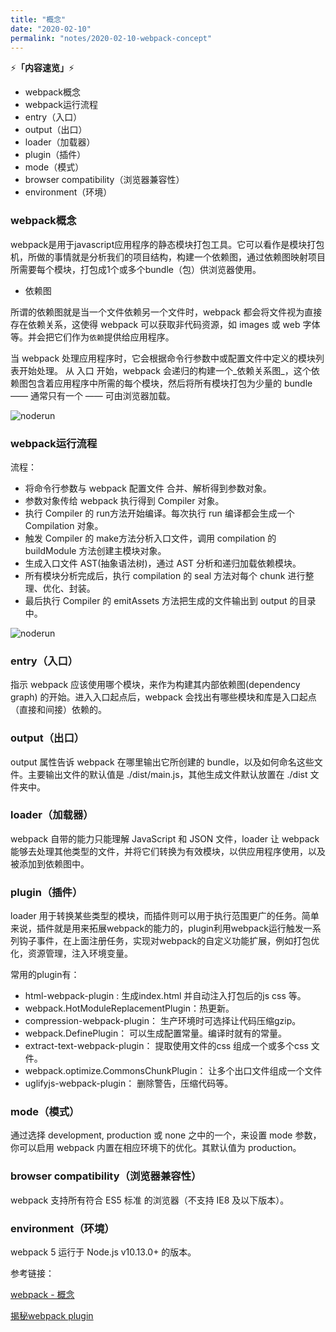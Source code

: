 ```yaml
---
title: "概念"
date: "2020-02-10"
permalink: "notes/2020-02-10-webpack-concept"
---
```


⚡<strong>「内容速览」</strong>⚡

- webpack概念
- webpack运行流程
- entry（入口）
- output（出口）
- loader（加载器）
- plugin（插件）
- mode（模式）
- browser compatibility（浏览器兼容性）
- environment（环境）

### webpack概念
webpack是用于javascript应用程序的静态模块打包工具。它可以看作是模块打包机，所做的事情就是分析我们的项目结构，构建一个依赖图，通过依赖图映射项目所需要每个模块，打包成1个或多个bundle（包）供浏览器使用。

- 依赖图

所谓的依赖图就是当一个文件依赖另一个文件时，webpack 都会将文件视为直接存在依赖关系，这使得 webpack 可以获取非代码资源，如 images 或 web 字体等。并会把它们作为`依赖`提供给应用程序。

当 webpack 处理应用程序时，它会根据命令行参数中或配置文件中定义的模块列表开始处理。 从 入口 开始，webpack 会递归的构建一个_依赖关系图_，这个依赖图包含着应用程序中所需的每个模块，然后将所有模块打包为少量的 bundle —— 通常只有一个 —— 可由浏览器加载。

![noderun](~@images/webpack/webpack.png)

### webpack运行流程

流程：

- 将命令行参数与 webpack 配置文件 合并、解析得到参数对象。
- 参数对象传给 webpack 执行得到 Compiler 对象。
- 执行 Compiler 的 run方法开始编译。每次执行 run 编译都会生成一个 Compilation 对象。
- 触发 Compiler 的 make方法分析入口文件，调用 compilation 的 buildModule 方法创建主模块对象。
- 生成入口文件 AST(抽象语法树)，通过 AST 分析和递归加载依赖模块。
- 所有模块分析完成后，执行 compilation 的 seal 方法对每个 chunk 进行整理、优化、封装。
- 最后执行 Compiler 的 emitAssets 方法把生成的文件输出到 output 的目录中。

![noderun](~@images/webpack/webpack-run.png)


### entry（入口）
指示 webpack 应该使用哪个模块，来作为构建其内部依赖图(dependency graph) 的开始。进入入口起点后，webpack 会找出有哪些模块和库是入口起点（直接和间接）依赖的。

### output（出口）
output 属性告诉 webpack 在哪里输出它所创建的 bundle，以及如何命名这些文件。主要输出文件的默认值是 ./dist/main.js，其他生成文件默认放置在 ./dist 文件夹中。

### loader（加载器）
webpack 自带的能力只能理解 JavaScript 和 JSON 文件，loader 让 webpack 能够去处理其他类型的文件，并将它们转换为有效模块，以供应用程序使用，以及被添加到依赖图中。

### plugin（插件）
loader 用于转换某些类型的模块，而插件则可以用于执行范围更广的任务。简单来说，插件就是用来拓展webpack的能力的，plugin利用webpack运行触发一系列钩子事件，在上面注册任务，实现对webpack的自定义功能扩展，例如打包优化，资源管理，注入环境变量。

常用的plugin有：

- html-webpack-plugin : 生成index.html 并自动注入打包后的js css 等。
- webpack.HotModuleReplacementPlugin：热更新。
- compression-webpack-plugin： 生产环境时可选择让代码压缩gzip。
- webpack.DefinePlugin： 可以生成配置常量。编译时就有的常量。
- extract-text-webpack-plugin： 提取使用文件的css 组成一个或多个css 文件。
- webpack.optimize.CommonsChunkPlugin： 让多个出口文件组成一个文件
- uglifyjs-webpack-plugin： 删除警告，压缩代码等。

### mode（模式）
通过选择 development, production 或 none 之中的一个，来设置 mode 参数，你可以启用 webpack 内置在相应环境下的优化。其默认值为 production。

### browser compatibility（浏览器兼容性）
webpack 支持所有符合 ES5 标准 的浏览器（不支持 IE8 及以下版本）。

### environment（环境）
webpack 5 运行于 Node.js v10.13.0+ 的版本。

参考链接：

[webpack - 概念](https://webpack.docschina.org/concepts/)

[揭秘webpack plugin](https://segmentfault.com/a/1190000021593923)